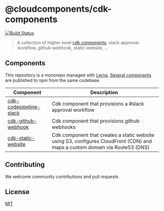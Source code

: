 # @cloudcomponents/cdk-components

[![Build Status](https://travis-ci.org/cloudcomponents/cdk-components.svg?branch=master)](https://travis-ci.org/cloudcomponents/cdk-components)

> A collection of higher-level [cdk components](https://github.com/awslabs/aws-cdk): slack-approval-workflow, github-webhook, static-website, ...

## Components

This repository is a monorepo managed with [Lerna](https://github.com/lerna/lerna). [Several components](/packages) are published to npm from the same codebase.

| Component                                                  | Description                                                                                                                  |
| ---------------------------------------------------------- | ---------------------------------------------------------------------------------------------------------------------------- |
| [cdk-codepipeline-slack](/packages/cdk-codepipeline-slack) | Cdk component that provisions a #slack approval workflow                                                                     |
| [cdk-github-webhook](/packages/cdk-github-webhook)         | Cdk component that provisions github webhooks                                                                                |
| [cdk-static-website](/packages/cdk-static-website)         | Cdk component that creates a static website using S3, configures CloudFront (CDN) and maps a custom domain via Route53 (DNS) |

## Contributing

We welcome community contributions and pull requests.

## License

[MIT](LICENSE)
